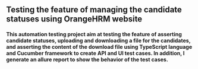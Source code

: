## Testing the feature of managing the candidate statuses using OrangeHRM website
#### This automation testing project aim at testing the feature of asserting candidate statuses, uploading and downloading a file for the candidates, and asserting the content of the download file using TypeScript language and Cucumber framework to create API and UI test cases. In addition, I generate an allure report to show the behavior of the test cases.


